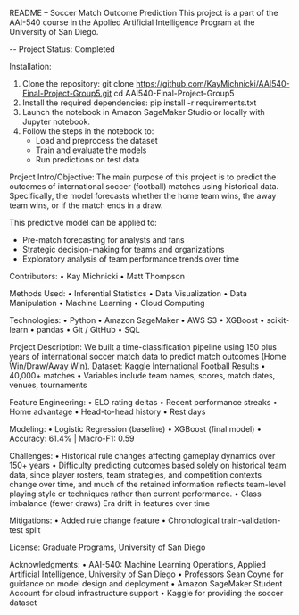 README – Soccer Match Outcome Prediction
This project is a part of the AAI-540 course in the Applied Artificial Intelligence Program at the University of San Diego. 

-- Project Status: Completed

Installation:
1. Clone the repository:
   git clone https://github.com/KayMichnicki/AAI540-Final-Project-Group5.git
   cd AAI540-Final-Project-Group5
2. Install the required dependencies:
   pip install -r requirements.txt
3. Launch the notebook in Amazon SageMaker Studio or locally with Jupyter notebook.
4. Follow the steps in the notebook to:
   - Load and preprocess the dataset
   - Train and evaluate the models
   - Run predictions on test data

Project Intro/Objective:
The main purpose of this project is to predict the outcomes of international soccer (football) matches using historical data. Specifically, the model forecasts whether the home team wins, the away team wins, or if the match ends in a draw.

This predictive model can be applied to:
- Pre-match forecasting for analysts and fans
- Strategic decision-making for teams and organizations
- Exploratory analysis of team performance trends over time

Contributors: 
•	Kay Michnicki
•	Matt Thompson

Methods Used:
•	Inferential Statistics
•	Data Visualization
•	Data Manipulation
•	Machine Learning
•	Cloud Computing 

Technologies:
•	Python
•	Amazon SageMaker
•	AWS S3
•	XGBoost
•	scikit-learn
•	pandas
•	Git / GitHub
•	SQL

Project Description:
We built a time-classification pipeline using 150 plus years of international soccer match data to predict match outcomes (Home Win/Draw/Away Win).
Dataset: Kaggle International Football Results
• 40,000+ matches
• Variables include team names, scores, match dates, venues, tournaments

Feature Engineering:
• ELO rating deltas
• Recent performance streaks
• Home advantage
• Head-to-head history
• Rest days

Modeling:
• Logistic Regression (baseline)
• XGBoost (final model)
• Accuracy: 61.4% | Macro-F1: 0.59

Challenges:
   •	Historical rule changes affecting gameplay dynamics over 150+ years
   •	Difficulty predicting outcomes based solely on historical team data, since player rosters, team strategies, and competition contexts change over time, and much of the retained information reflects team-level playing style or techniques rather than current performance.
   •	Class imbalance (fewer draws)
Era drift in features over time

Mitigations:
   •	Added rule change feature
   •	Chronological train-validation-test split

License:
Graduate Programs, University of San Diego

Acknowledgments:
   • AAI-540: Machine Learning Operations, Applied Artificial Intelligence, University of San Diego
   • Professors Sean Coyne for guidance on model design and deployment
   • Amazon SageMaker Student Account for cloud infrastructure support
   • Kaggle for providing the soccer dataset
